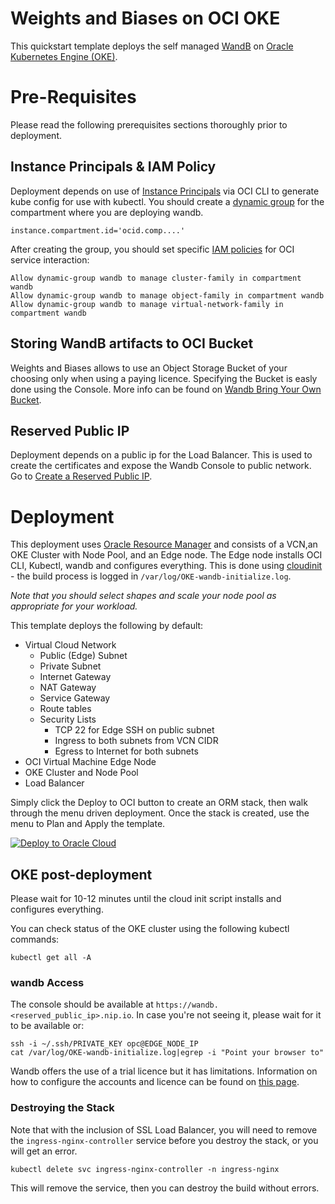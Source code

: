 # Weights and Biases on OCI OKE

This quickstart template deploys the self managed [WandB](https://wandb.org/) on [Oracle Kubernetes Engine (OKE)](https://docs.oracle.com/en-us/iaas/Content/ContEng/Concepts/contengoverview.htm).

# Pre-Requisites

Please read the following prerequisites sections thoroughly prior to deployment.

## Instance Principals & IAM Policy

Deployment depends on use of [Instance Principals](https://docs.oracle.com/en-us/iaas/Content/Identity/Tasks/callingservicesfrominstances.htm) via OCI CLI to generate kube config for use with kubectl. You should create a [dynamic group](https://docs.oracle.com/en-us/iaas/Content/Identity/Tasks/managingdynamicgroups.htm) for the compartment where you are deploying wandb.

    instance.compartment.id='ocid.comp....'

After creating the group, you should set specific [IAM policies](https://docs.oracle.com/en-us/iaas/Content/Identity/Reference/policyreference.htm) for OCI service interaction:

    Allow dynamic-group wandb to manage cluster-family in compartment wandb
    Allow dynamic-group wandb to manage object-family in compartment wandb
    Allow dynamic-group wandb to manage virtual-network-family in compartment wandb

## Storing WandB artifacts to OCI Bucket

Weights and Biases allows to use an Object Storage Bucket of your choosing only when using a paying licence.
Specifying the Bucket is easly done using the Console. More info can be found on [Wandb Bring Your Own Bucket](https://docs.wandb.ai/guides/hosting/data-security/secure-storage-connector/).

## Reserved Public IP

Deployment depends on a public ip for the Load Balancer. This is used to create the certificates and expose the Wandb Console to public network. Go to [Create a Reserved Public IP](https://docs.oracle.com/en-us/iaas/Content/Network/Tasks/reserved-public-ip-create.htm).

# Deployment

This deployment uses [Oracle Resource Manager](https://docs.oracle.com/en-us/iaas/Content/ResourceManager/Concepts/resourcemanager.htm) and consists of a VCN,an OKE Cluster with Node Pool, and an Edge node. The Edge node installs OCI CLI, Kubectl, wandb and configures everything. This is done using [cloudinit](userdata/cloudinit.sh) - the build process is logged in `/var/log/OKE-wandb-initialize.log`.

_Note that you should select shapes and scale your node pool as appropriate for your workload._

This template deploys the following by default:

- Virtual Cloud Network
  - Public (Edge) Subnet
  - Private Subnet
  - Internet Gateway
  - NAT Gateway
  - Service Gateway
  - Route tables
  - Security Lists
    - TCP 22 for Edge SSH on public subnet
    - Ingress to both subnets from VCN CIDR
    - Egress to Internet for both subnets
- OCI Virtual Machine Edge Node
- OKE Cluster and Node Pool
- Load Balancer

Simply click the Deploy to OCI button to create an ORM stack, then walk through the menu driven deployment. Once the stack is created, use the menu to Plan and Apply the template.

[![Deploy to Oracle Cloud](https://oci-resourcemanager-plugin.plugins.oci.oraclecloud.com/latest/deploy-to-oracle-cloud.svg)](https://console.us-ashburn-1.oraclecloud.com/resourcemanager/stacks/create?region=home&zipUrl=https://github.com/GabrielFeodorov/wandb_OCI/archive/refs/heads/main.zip)

## OKE post-deployment

Please wait for 10-12 minutes until the cloud init script installs and configures everything.

You can check status of the OKE cluster using the following kubectl commands:

    kubectl get all -A

### wandb Access

The console should be available at `https://wandb.<reserved_public_ip>.nip.io`. In case you're not seeing it, please wait for it to be available or:

    ssh -i ~/.ssh/PRIVATE_KEY opc@EDGE_NODE_IP
    cat /var/log/OKE-wandb-initialize.log|egrep -i "Point your browser to"

Wandb offers the use of a trial licence but it has limitations.
Information on how to configure the accounts and licence can be found on [this page](https://docs.wandb.ai/guides/hosting/self-managed/basic-setup).

### Destroying the Stack

Note that with the inclusion of SSL Load Balancer, you will need to remove the `ingress-nginx-controller` service before you destroy the stack, or you will get an error.

    kubectl delete svc ingress-nginx-controller -n ingress-nginx

This will remove the service, then you can destroy the build without errors.
